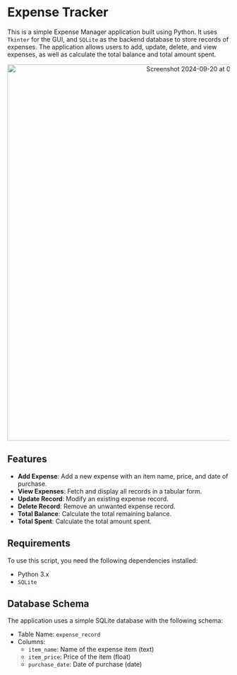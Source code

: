 # Expense Tracker
This is a simple Expense Manager application built using Python. It uses `Tkinter` for the GUI, and `SQLite` as the backend database to store records of expenses. The application allows users to add, update, delete, and view expenses, as well as calculate the total balance and total amount spent.
<p align="center"><img width="853" alt="Screenshot 2024-09-20 at 02 30 16" src="https://github.com/user-attachments/assets/83291abe-9c94-44c3-96c7-f5a53974c256"></p>

## Features
- **Add Expense**: Add a new expense with an item name, price, and date of purchase.
- **View Expenses**: Fetch and display all records in a tabular form.
- **Update Record**: Modify an existing expense record.
- **Delete Record**: Remove an unwanted expense record.
- **Total Balance**: Calculate the total remaining balance.
- **Total Spent**: Calculate the total amount spent.

## Requirements
To use this script, you need the following dependencies installed:
- Python 3.x
- `SQLite`

## Database Schema
The application uses a simple SQLite database with the following schema:
- Table Name: `expense_record`
- Columns:
  - `item_name`: Name of the expense item (text)
  - `item_price`: Price of the item (float)
  - `purchase_date`: Date of purchase (date)